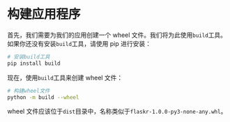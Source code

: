 # 构建应用程序

首先，我们需要为我们的应用创建一个 wheel 文件。我们将为此使用`build`工具。如果你还没有安装`build`工具，请使用 pip 进行安装：

```bash
# 安装build工具
pip install build
```

现在，使用`build`工具来创建 wheel 文件：

```bash
# 构建wheel文件
python -m build --wheel
```

wheel 文件应该位于`dist`目录中，名称类似于`flaskr-1.0.0-py3-none-any.whl`。
